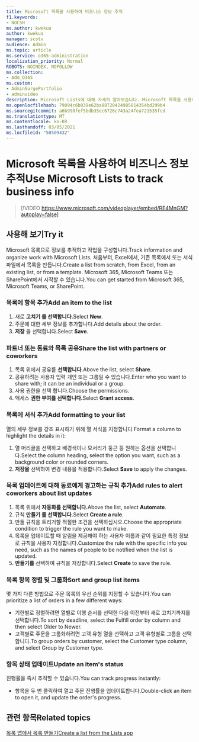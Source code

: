 ```yaml
---
title: Microsoft 목록을 사용하여 비즈니스 정보 추적
f1.keywords:
- NOCSH
ms.author: kwekua
author: kwekua
manager: scotv
audience: Admin
ms.topic: article
ms.service: o365-administration
localization_priority: Normal
ROBOTS: NOINDEX, NOFOLLOW
ms.collection:
- Adm_O365
ms.custom:
- AdminSurgePortfolio
- adminvideo
description: Microsoft Lists에 대해 자세히 알아보습니다. Microsoft 목록을 사용하여 고객 유형, 주문 이행 및 주문 진행률과 같은 고객 세부 정보를 추적할 수 있습니다.
ms.openlocfilehash: 79094c6b039e62ba88720424985814354bd299b4
ms.sourcegitcommit: a6b998fef5bdb35ec6726c743a24fea721535fcd
ms.translationtype: MT
ms.contentlocale: ko-KR
ms.lasthandoff: 03/05/2021
ms.locfileid: "50509432"
---
```

# <a name="use-microsoft-lists-to-track-business-info"></a><span data-ttu-id="31a19-104">Microsoft 목록을 사용하여 비즈니스 정보 추적</span><span class="sxs-lookup"><span data-stu-id="31a19-104">Use Microsoft Lists to track business info</span></span>

> [!VIDEO https://www.microsoft.com/videoplayer/embed/RE4MnGM?autoplay=false]

## <a name="try-it"></a><span data-ttu-id="31a19-105">사용해 보기</span><span class="sxs-lookup"><span data-stu-id="31a19-105">Try it</span></span>

<span data-ttu-id="31a19-106">Microsoft 목록으로 정보를 추적하고 작업을 구성합니다.</span><span class="sxs-lookup"><span data-stu-id="31a19-106">Track information and organize work with Microsoft Lists.</span></span> <span data-ttu-id="31a19-107">처음부터, Excel에서, 기존 목록에서 또는 서식 파일에서 목록을 만듭니다.</span><span class="sxs-lookup"><span data-stu-id="31a19-107">Create a list from scratch, from Excel, from an existing list, or from a template.</span></span> <span data-ttu-id="31a19-108">Microsoft 365, Microsoft Teams 또는 SharePoint에서 시작할 수 있습니다.</span><span class="sxs-lookup"><span data-stu-id="31a19-108">You can get started from Microsoft 365, Microsoft Teams, or SharePoint.</span></span>

### <a name="add-an-item-to-the-list"></a><span data-ttu-id="31a19-109">목록에 항목 추가</span><span class="sxs-lookup"><span data-stu-id="31a19-109">Add an item to the list</span></span>

1. <span data-ttu-id="31a19-110">새로 **고치기 를 선택합니다.**</span><span class="sxs-lookup"><span data-stu-id="31a19-110">Select **New**.</span></span>
1. <span data-ttu-id="31a19-111">주문에 대한 세부 정보를 추가합니다.</span><span class="sxs-lookup"><span data-stu-id="31a19-111">Add details about the order.</span></span>
1. <span data-ttu-id="31a19-112">**저장** 을 선택합니다.</span><span class="sxs-lookup"><span data-stu-id="31a19-112">Select **Save**.</span></span>

### <a name="share-the-list-with-partners-or-coworkers"></a><span data-ttu-id="31a19-113">파트너 또는 동료와 목록 공유</span><span class="sxs-lookup"><span data-stu-id="31a19-113">Share the list with partners or coworkers</span></span>

1. <span data-ttu-id="31a19-114">목록 위에서 공유를 **선택합니다.**</span><span class="sxs-lookup"><span data-stu-id="31a19-114">Above the list, select **Share**.</span></span>
1. <span data-ttu-id="31a19-115">공유하려는 사용자 입력 개인 또는 그룹일 수 있습니다.</span><span class="sxs-lookup"><span data-stu-id="31a19-115">Enter who you want to share with; it can be an individual or a group.</span></span>
1. <span data-ttu-id="31a19-116">사용 권한을 선택 합니다.</span><span class="sxs-lookup"><span data-stu-id="31a19-116">Choose the permissions.</span></span>
1. <span data-ttu-id="31a19-117">액세스 **권한 부여를 선택합니다.**</span><span class="sxs-lookup"><span data-stu-id="31a19-117">Select **Grant access**.</span></span>

### <a name="add-formatting-to-your-list"></a><span data-ttu-id="31a19-118">목록에 서식 추가</span><span class="sxs-lookup"><span data-stu-id="31a19-118">Add formatting to your list</span></span>

<span data-ttu-id="31a19-119">열의 세부 정보를 강조 표시하기 위해 열 서식을 지정합니다.</span><span class="sxs-lookup"><span data-stu-id="31a19-119">Format a column to highlight the details in it:</span></span>

1. <span data-ttu-id="31a19-120">열 머리글을 선택하고 배경색이나 모서리가 둥근 등 원하는 옵션을 선택합니다.</span><span class="sxs-lookup"><span data-stu-id="31a19-120">Select the column heading, select the option you want, such as a background color or rounded corners.</span></span>
1. <span data-ttu-id="31a19-121">**저장을** 선택하여 변경 내용을 적용합니다.</span><span class="sxs-lookup"><span data-stu-id="31a19-121">Select **Save** to apply the changes.</span></span>

### <a name="add-rules-to-alert-coworkers-about-list-updates"></a><span data-ttu-id="31a19-122">목록 업데이트에 대해 동료에게 경고하는 규칙 추가</span><span class="sxs-lookup"><span data-stu-id="31a19-122">Add rules to alert coworkers about list updates</span></span>

1. <span data-ttu-id="31a19-123">목록 위에서 **자동화를 선택합니다.**</span><span class="sxs-lookup"><span data-stu-id="31a19-123">Above the list, select **Automate**.</span></span>
1. <span data-ttu-id="31a19-124">규칙 **만들기 를 선택합니다.**</span><span class="sxs-lookup"><span data-stu-id="31a19-124">Select **Create a rule**.</span></span>
1. <span data-ttu-id="31a19-125">만들 규칙을 트리거할 적절한 조건을 선택하십시오.</span><span class="sxs-lookup"><span data-stu-id="31a19-125">Choose the appropriate condition to trigger the rule you want to make.</span></span>
1. <span data-ttu-id="31a19-126">목록을 업데이트할 때 알림을 제공해야 하는 사용자 이름과 같이 필요한 특정 정보로 규칙을 사용자 지정합니다.</span><span class="sxs-lookup"><span data-stu-id="31a19-126">Customize the rule with the specific info you need, such as the names of people to be notified when the list is updated.</span></span>
1. <span data-ttu-id="31a19-127">**만들기를** 선택하여 규칙을 저장합니다.</span><span class="sxs-lookup"><span data-stu-id="31a19-127">Select **Create** to save the rule.</span></span>

### <a name="sort-and-group-list-items"></a><span data-ttu-id="31a19-128">목록 항목 정렬 및 그룹화</span><span class="sxs-lookup"><span data-stu-id="31a19-128">Sort and group list items</span></span>

<span data-ttu-id="31a19-129">몇 가지 다른 방법으로 주문 목록의 우선 순위를 지정할 수 있습니다.</span><span class="sxs-lookup"><span data-stu-id="31a19-129">You can prioritize a list of orders in a few different ways:</span></span>

- <span data-ttu-id="31a19-130">기한별로 정렬하려면 열별로 이행 순서를 선택한 다음 이전부터 새로 고치기까지를 선택합니다.</span><span class="sxs-lookup"><span data-stu-id="31a19-130">To sort by deadline, select the Fulfill order by column and then select Older to Newer.</span></span>
- <span data-ttu-id="31a19-131">고객별로 주문을 그룹화하려면 고객 유형 열을 선택하고 고객 유형별로 그룹을 선택합니다.</span><span class="sxs-lookup"><span data-stu-id="31a19-131">To group orders by customer, select the Customer type column, and select Group by Customer type.</span></span>

### <a name="update-an-items-status"></a><span data-ttu-id="31a19-132">항목 상태 업데이트</span><span class="sxs-lookup"><span data-stu-id="31a19-132">Update an item's status</span></span>

<span data-ttu-id="31a19-133">진행률을 즉시 추적할 수 있습니다.</span><span class="sxs-lookup"><span data-stu-id="31a19-133">You can track progress instantly:</span></span>

- <span data-ttu-id="31a19-134">항목을 두 번 클릭하여 열고 주문 진행률을 업데이트합니다.</span><span class="sxs-lookup"><span data-stu-id="31a19-134">Double-click an item to open it, and update the order's progress.</span></span>

## <a name="related-topics"></a><span data-ttu-id="31a19-135">관련 항목</span><span class="sxs-lookup"><span data-stu-id="31a19-135">Related topics</span></span>

[<span data-ttu-id="31a19-136">목록 앱에서 목록 만들기</span><span class="sxs-lookup"><span data-stu-id="31a19-136">Create a list from the Lists app</span></span>](https://support.microsoft.com/office/create-a-list-from-the-lists-app-b5e0b7f8-136f-425f-a108-699586f8e8bd)
